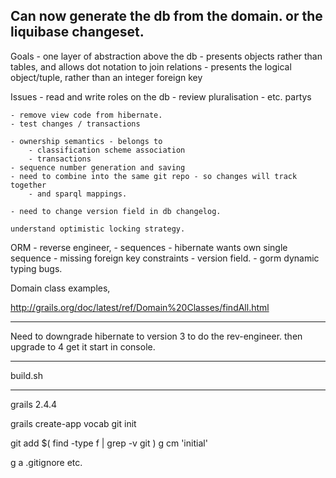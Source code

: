 Can now generate the db from the domain. or the liquibase changeset.
---

Goals
	- one layer of abstraction above the db
	- presents objects rather than tables, and allows dot notation to join relations 
	- presents the logical object/tuple, rather than an integer foreign key

Issues
	- read and write roles on the db 
	- review pluralisation - etc. partys

	- remove view code from hibernate.
	- test changes / transactions

	- ownership semantics - belongs to 
		- classification scheme association
		- transactions
	- sequence number generation and saving
	- need to combine into the same git repo - so changes will track together  
		- and sparql mappings.

	- need to change version field in db changelog. 

	understand optimistic locking strategy.

ORM - reverse engineer,
	- sequences - hibernate wants own single sequence
	- missing foreign key constraints
	- version field. 
	- gorm dynamic typing bugs.




Domain class examples,

http://grails.org/doc/latest/ref/Domain%20Classes/findAll.html




-------
Need to downgrade hibernate to version 3 to do the rev-engineer.
then upgrade to 4 get it start in console.

-------

build.sh

----
grails 2.4.4

grails create-app vocab
git init

git add $( find -type f | grep -v git  )
g cm 'initial'

g a .gitignore
etc.



